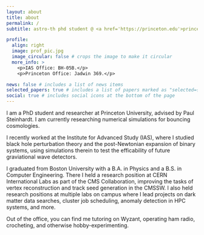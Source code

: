 ```yaml
---
layout: about
title: about
permalink: /
subtitle: astro-th phd student @ <a href='https://princeton.edu'>princeton</a> & the <a href='https://ias.edu'>ias</a>.

profile:
  align: right
  image: prof_pic.jpg
  image_circular: false # crops the image to make it circular
  more_info: >
    <p>IAS Office: BH-05B.</p>
    <p>Princeton Office: Jadwin 369.</p>

news: false # includes a list of news items
selected_papers: true # includes a list of papers marked as "selected={true}"
social: true # includes social icons at the bottom of the page
---
```


I am a PhD student and researcher at Princeton University, advised by Paul Steinhardt. I am currently researching numerical simulations for bouncing cosmologies. 

I recently worked at the Institute for Advanced Study (IAS), where I studied black hole perturbation theory and the post-Newtonian expansion of binary systems, using simulations therein to test the efficability of future graviational wave detectors.

I graduated from Boston University with a B.A. in Physics and a B.S. in Computer Engineering. There I held a research position at CERN International Labs as part of the CMS Collaboration, improving the tasks of vertex reconstruction and track seed generation in the CMSSW. I also held research positions at multiple labs on campus where I lead projects on dark matter data searches, cluster job scheduling, anomaly detection in HPC systems, and more.

Out of the office, you can find me tutoring on Wyzant, operating ham radio, crocheting, and otherwise hobby-experimenting.
